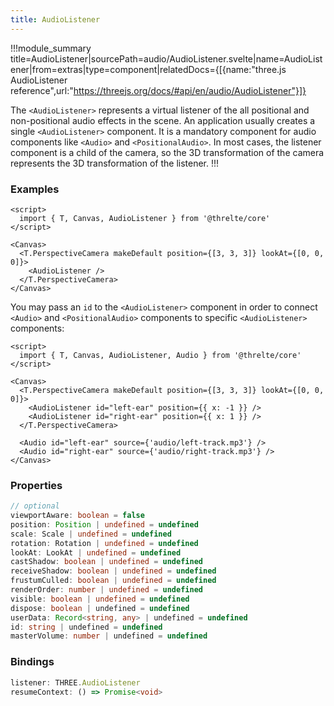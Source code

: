 ```yaml
---
title: AudioListener
---
```


!!!module_summary title=AudioListener|sourcePath=audio/AudioListener.svelte|name=AudioListener|from=extras|type=component|relatedDocs={[{name:"three.js AudioListener reference",url:"https://threejs.org/docs/#api/en/audio/AudioListener"}]}

The `<AudioListener>` represents a virtual listener of the all positional and non-positional audio effects in the scene.
An application usually creates a single `<AudioListener>` component. It is a mandatory component for audio components like `<Audio>` and `<PositionalAudio>`.
In most cases, the listener component is a child of the camera, so the 3D transformation of the camera represents the 3D transformation of the listener.
!!!

### Examples

```svelte
<script>
  import { T, Canvas, AudioListener } from '@threlte/core'
</script>

<Canvas>
  <T.PerspectiveCamera makeDefault position={[3, 3, 3]} lookAt={[0, 0, 0]}>
    <AudioListener />
  </T.PerspectiveCamera>
</Canvas>
```

You may pass an `id` to the `<AudioListener>` component in order to connect `<Audio>` and `<PositionalAudio>` components to specific `<AudioListener>` components:

```svelte
<script>
  import { T, Canvas, AudioListener, Audio } from '@threlte/core'
</script>

<Canvas>
  <T.PerspectiveCamera makeDefault position={[3, 3, 3]} lookAt={[0, 0, 0]}>
    <AudioListener id="left-ear" position={{ x: -1 }} />
    <AudioListener id="right-ear" position={{ x: 1 }} />
  </T.PerspectiveCamera>

  <Audio id="left-ear" source={'audio/left-track.mp3'} />
  <Audio id="right-ear" source={'audio/right-track.mp3'} />
</Canvas>
```

### Properties

```ts
// optional
viewportAware: boolean = false
position: Position | undefined = undefined
scale: Scale | undefined = undefined
rotation: Rotation | undefined = undefined
lookAt: LookAt | undefined = undefined
castShadow: boolean | undefined = undefined
receiveShadow: boolean | undefined = undefined
frustumCulled: boolean | undefined = undefined
renderOrder: number | undefined = undefined
visible: boolean | undefined = undefined
dispose: boolean | undefined = undefined
userData: Record<string, any> | undefined = undefined
id: string | undefined = undefined
masterVolume: number | undefined = undefined
```

### Bindings

```ts
listener: THREE.AudioListener
resumeContext: () => Promise<void>
```
